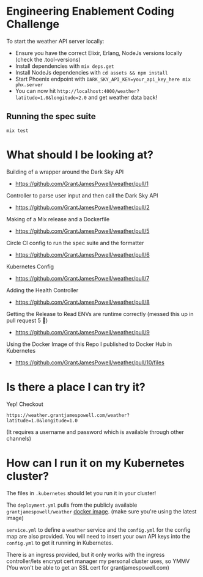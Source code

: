 # Engineering Enablement Coding Challenge

To start the weather API server locally:

  * Ensure you have the correct Elixir, Erlang, NodeJs versions locally (check the .tool-versions)
  * Install dependencies with `mix deps.get`
  * Install NodeJs dependencies with `cd assets && npm install`
  * Start Phoenix endpoint with `DARK_SKY_API_KEY=your_api_key_here mix phx.server`
  * You can now hit `http://localhost:4000/weather?latitude=1.0&longitude=2.0` and get weather data back!

## Running the spec suite

```
mix test
```

# What should I be looking at?

Building of a wrapper around the Dark Sky API
  - https://github.com/GrantJamesPowell/weather/pull/1

Controller to parse user input and then call the Dark Sky API
  - https://github.com/GrantJamesPowell/weather/pull/2

Making of a Mix release and a Dockerfile
  - https://github.com/GrantJamesPowell/weather/pull/5

Circle CI config to run the spec suite and the formatter
  - https://github.com/GrantJamesPowell/weather/pull/6

Kubernetes Config
  - https://github.com/GrantJamesPowell/weather/pull/7

Adding the Health Controller
  - https://github.com/GrantJamesPowell/weather/pull/8

Getting the Release to Read ENVs are runtime correctly (messed this up in pull request 5 🤦)
  - https://github.com/GrantJamesPowell/weather/pull/9

Using the Docker Image of this Repo I published to Docker Hub in Kubernetes
  - https://github.com/GrantJamesPowell/weather/pull/10/files

# Is there a place I can try it?

Yep! Checkout 
```
https://weather.grantjamespowell.com/weather?latitude=1.0&longitude=1.0
```
(It requires a username and password which is available through other channels)

# How can I run it on my Kubernetes cluster?

The files in `.kubernetes` should let you run it in your cluster!

The `deployment.yml` pulls from the publicly available `grantjamespowell/weather` [docker image](https://hub.docker.com/r/grantjamespowell/weather). (make sure you're using the latest image)

`service.yml` to define a `weather` service and the `config.yml` for the config map are also provided. You will need to insert your own API keys into the `config.yml` to get it running in Kubernetes.

There is an ingress provided, but it only works with the ingress controller/lets encrypt cert manager my personal cluster uses, so YMMV
(You won't be able to get an SSL cert for grantjamespowell.com)

